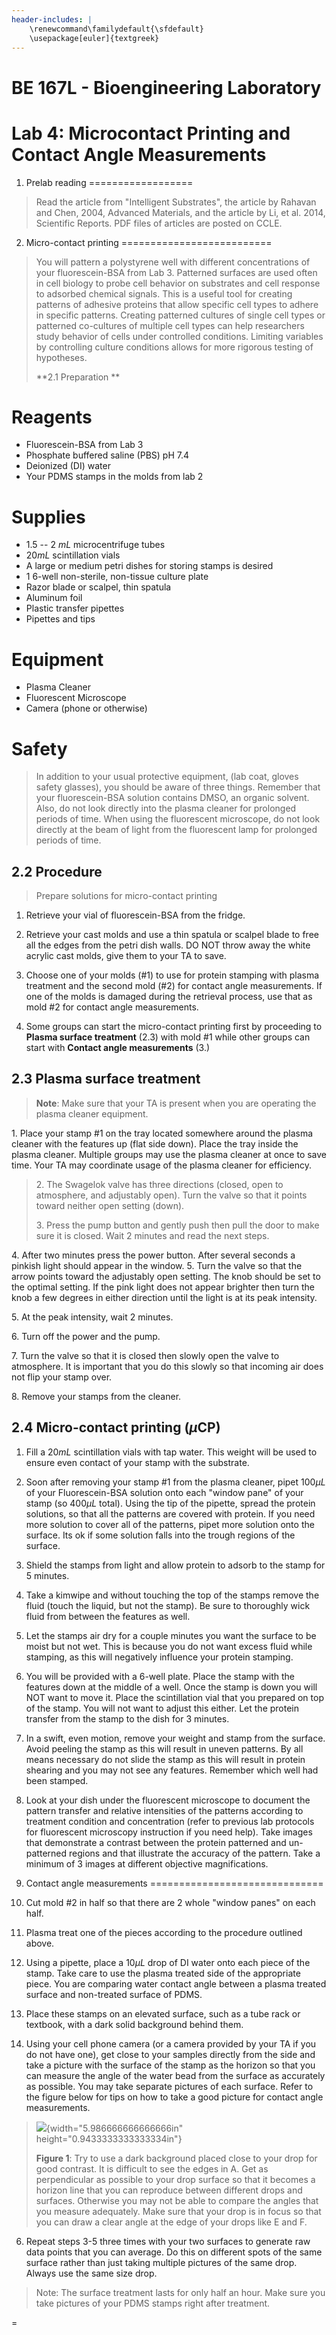 ```yaml
---
header-includes: |
    \renewcommand\familydefault{\sfdefault}
    \usepackage[euler]{textgreek}
---
```


# BE 167L - Bioengineering Laboratory

# Lab 4: Microcontact Printing and Contact Angle Measurements

1. Prelab reading 
==================

> Read the article from \"Intelligent Substrates\", the article by
> Rahavan and Chen, 2004, Advanced Materials, and the article by Li, et
> al. 2014, Scientific Reports. PDF files of articles are posted on
> CCLE.

2. Micro-contact printing 
==========================

> You will pattern a polystyrene well with different concentrations of
> your fluorescein-BSA from Lab 3. Patterned surfaces are used often in
> cell biology to probe cell behavior on substrates and cell response to
> adsorbed chemical signals. This is a useful tool for creating patterns
> of adhesive proteins that allow specific cell types to adhere in
> specific patterns. Creating patterned cultures of single cell types or
> patterned co-cultures of multiple cell types can help researchers
> study behavior of cells under controlled conditions. Limiting
> variables by controlling culture conditions allows for more rigorous
> testing of hypotheses.
>
> **2.1 Preparation **

Reagents 
=========

-   Fluorescein-BSA from Lab 3
-   Phosphate buffered saline (PBS) pH 7.4
-   Deionized (DI) water
-   Your PDMS stamps in the molds from lab 2

Supplies 
=========

-   1.5 -- 2 *mL* microcentrifuge tubes
-   20*mL* scintillation vials
-   A large or medium petri dishes for storing stamps is desired
-   1 6-well non-sterile, non-tissue culture plate
-   Razor blade or scalpel, thin spatula
-   Aluminum foil
-   Plastic transfer pipettes
-   Pipettes and tips

Equipment 
==========

-   Plasma Cleaner
-   Fluorescent Microscope
-   Camera (phone or otherwise)

Safety 
=======

> In addition to your usual protective equipment, (lab coat, gloves
> safety glasses), you should be aware of three things. Remember that
> your fluorescein-BSA solution contains DMSO, an organic solvent. Also,
> do not look directly into the plasma cleaner for prolonged periods of
> time. When using the fluorescent microscope, do not look directly at
> the beam of light from the fluorescent lamp for prolonged periods of
> time.

2.2 Procedure 
--------------

> Prepare solutions for micro-contact printing

1.  Retrieve your vial of fluorescein-BSA from the fridge.

2.  Retrieve your cast molds and use a thin spatula or scalpel blade to
    free all the edges from the petri dish walls. DO NOT throw away the
    white acrylic cast molds, give them to your TA to save.

3.  Choose one of your molds (\#1) to use for protein stamping with
    plasma treatment and the second mold (\#2) for contact angle
    measurements. If one of the molds is damaged during the retrieval
    process, use that as mold \#2 for contact angle measurements.

4.  Some groups can start the micro-contact printing first by proceeding
    to **Plasma surface treatment** (2.3) with mold \#1 while other
    groups can start with **Contact angle measurements** (3.)

2.3 Plasma surface treatment 
-----------------------------

> **Note**: Make sure that your TA is present when you are operating the
> plasma cleaner equipment.

1\. Place your stamp \#1 on the tray located somewhere around the plasma
cleaner with the features up (flat side down). Place the tray inside the
plasma cleaner. Multiple groups may use the plasma cleaner at once to
save time. Your TA may coordinate usage of the plasma cleaner for
efficiency.

> 2\. The Swagelok valve has three directions (closed, open to atmosphere,
> and adjustably open). Turn the valve so that it points toward neither
> open setting (down).
>
> 3\. Press the pump button and gently push then pull the door to make sure
> it is closed. Wait 2 minutes and read the next steps.

4\. After two minutes press the power button. After several seconds a
pinkish light should appear in the window. 5. Turn the valve so that the
arrow points toward the adjustably open setting. The knob should be set
to the optimal setting. If the pink light does not appear brighter then
turn the knob a few degrees in either direction until the light is at
its peak intensity.

5\. At the peak intensity, wait 2 minutes.

6\. Turn off the power and the pump.

7\. Turn the valve so that it is closed then slowly open the valve to
atmosphere. It is important that you do this slowly so that incoming air
does not flip your stamp over.

8\. Remove your stamps from the cleaner.

2.4 Micro-contact printing (*µ*CP) 
-----------------------------------

1.  Fill a 20*mL* scintillation vials with tap water. This weight will
    be used to ensure even contact of your stamp with the substrate.

2.  Soon after removing your stamp \#1 from the plasma cleaner, pipet
    100*µL* of your Fluorescein-BSA solution onto each "window pane" of
    your stamp (so 400*µL* total). Using the tip of the pipette, spread
    the protein solutions, so that all the patterns are covered with
    protein. If you need more solution to cover all of the patterns,
    pipet more solution onto the surface. Its ok if some solution falls
    into the trough regions of the surface.

3.  Shield the stamps from light and allow protein to adsorb to the
    stamp for 5 minutes.

4.  Take a kimwipe and without touching the top of the stamps remove the
    fluid (touch the liquid, but not the stamp). Be sure to thoroughly
    wick fluid from between the features as well.

5.  Let the stamps air dry for a couple minutes you want the surface to
    be moist but not wet. This is because you do not want excess fluid
    while stamping, as this will negatively influence your protein
    stamping.

6.  You will be provided with a 6-well plate. Place the stamp with the
    features down at the middle of a well. Once the stamp is down you
    will NOT want to move it. Place the scintillation vial that you
    prepared on top of the stamp. You will not want to adjust this
    either. Let the protein transfer from the stamp to the dish for 3
    minutes.

7.  In a swift, even motion, remove your weight and stamp from the
    surface. Avoid peeling the stamp as this will result in uneven
    patterns. By all means necessary do not slide the stamp as this will
    result in protein shearing and you may not see any features.
    Remember which well had been stamped.

8.  Look at your dish under the fluorescent microscope to document the
    pattern transfer and relative intensities of the patterns according
    to treatment condition and concentration (refer to previous lab
    protocols for fluorescent microscopy instruction if you need help).
    Take images that demonstrate a contrast between the protein
    patterned and un-patterned regions and that illustrate the accuracy
    of the pattern. Take a minimum of 3 images at different objective
    magnifications.

3. Contact angle measurements 
==============================

1.  Cut mold \#2 in half so that there are 2 whole "window panes" on
    each half.

2.  Plasma treat one of the pieces according to the procedure outlined
    above.

3.  Using a pipette, place a 10*µL* drop of DI water onto each piece of
    the stamp. Take care to use the plasma treated side of the
    appropriate piece. You are comparing water contact angle between a
    plasma treated surface and non-treated surface of PDMS.

4.  Place these stamps on an elevated surface, such as a tube rack or
    textbook, with a dark solid background behind them.

5.  Using your cell phone camera (or a camera provided by your TA if you
    do not have one), get close to your samples directly from the side
    and take a picture with the surface of the stamp as the horizon so
    that you can measure the angle of the water bead from the surface as
    accurately as possible. You may take separate pictures of each
    surface. Refer to the figure below for tips on how to take a good
    picture for contact angle measurements.

> ![](media/image1.jpg){width="5.986666666666666in"
> height="0.9433333333333334in"}
>
> **Figure 1**: Try to use a dark background placed close to your drop
> for good contrast. It is difficult to see the edges in A. Get as
> perpendicular as possible to your drop surface so that it becomes a
> horizon line that you can reproduce between different drops and
> surfaces. Otherwise you may not be able to compare the angles that you
> measure adequately. Make sure that your drop is in focus so that you
> can draw a clear angle at the edge of your drops like E and F.

6.  Repeat steps 3-5 three times with your two surfaces to generate raw
    data points that you can average. Do this on different spots of the
    same surface rather than just taking multiple pictures of the same
    drop. Always use the same size drop.

> Note: The surface treatment lasts for only half an hour. Make sure you
> take pictures of your PDMS stamps right after treatment.

 
=

